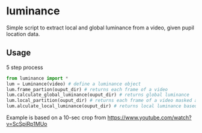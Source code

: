 # luminance
Simple script to extract local and global luminance from a video, given pupil location data.

## Usage
5 step process 

```python
from luminance import *
lum = Luminance(video) # define a luminance object
lum.frame_partion(ouput_dir) # returns each frame of a video
lum.calculate_global_luminance(ouput_dir) # returns global luminance
lum.local_partition(ouput_dir) # returns each frame of a video masked at the pupil position
lum.alculate_local_luminance(ouput_dir) # returns local luminance based on pupil position
```

Example is based on a  10-sec crop from https://www.youtube.com/watch?v=ScSpiRp1MUo
